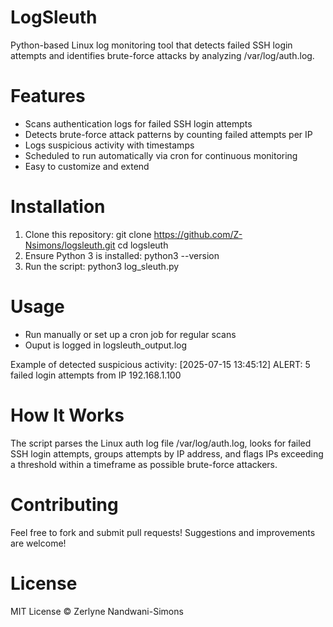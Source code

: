 # LogSleuth
Python-based Linux log monitoring tool that detects failed SSH login attempts and identifies brute-force attacks by analyzing /var/log/auth.log.

# Features
* Scans authentication logs for failed SSH login attempts
* Detects brute-force attack patterns by counting failed attempts per IP
* Logs suspicious activity with timestamps
* Scheduled to run automatically via cron for continuous monitoring
* Easy to customize and extend

# Installation
1. Clone this repository:
  git clone https://github.com/Z-Nsimons/logsleuth.git
  cd logsleuth
2. Ensure Python 3 is installed:
   python3 --version
3. Run the script:
   python3 log_sleuth.py

# Usage
* Run manually or set up a cron job for regular scans
* Ouput is logged in logsleuth_output.log

Example of detected suspicious activity:
[2025-07-15 13:45:12] ALERT: 5 failed login attempts from IP 192.168.1.100

# How It Works
The script parses the Linux auth log file /var/log/auth.log, looks for failed SSH login attempts, groups attempts by IP address, and flags IPs exceeding a threshold within a timeframe as possible brute-force attackers.

# Contributing
Feel free to fork and submit pull requests!
Suggestions and improvements are welcome!

# License
MIT License © Zerlyne Nandwani-Simons
